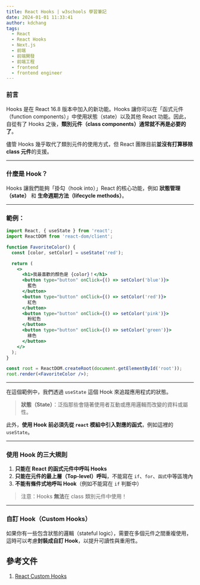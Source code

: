 ```yaml
---
title: React Hooks | w3schools 學習筆記
date: 2024-01-01 11:33:41
author: kdchang
tags:
  - React
  - React Hooks
  - Next.js
  - 前端
  - 前端開發
  - 前端工程
  - frontend
  - frontend engineer
---
```


### 前言

Hooks 是在 React 16.8 版本中加入的新功能。Hooks 讓你可以在「函式元件（function components）」中使用狀態（state）以及其他 React 功能。因此，自從有了 Hooks 之後，**類別元件（class components）通常就不再是必要的了**。

儘管 Hooks 幾乎取代了類別元件的使用方式，但 React 團隊目前**並沒有打算移除 class 元件**的支援。

---

### 什麼是 Hook？

Hooks 讓我們能夠「掛勾（hook into）」React 的核心功能，例如 **狀態管理（state）** 和 **生命週期方法（lifecycle methods）**。

---

### 範例：

```jsx
import React, { useState } from 'react';
import ReactDOM from 'react-dom/client';

function FavoriteColor() {
  const [color, setColor] = useState('red');

  return (
    <>
      <h1>我最喜歡的顏色是 {color}！</h1>
      <button type="button" onClick={() => setColor('blue')}>
        藍色
      </button>
      <button type="button" onClick={() => setColor('red')}>
        紅色
      </button>
      <button type="button" onClick={() => setColor('pink')}>
        粉紅色
      </button>
      <button type="button" onClick={() => setColor('green')}>
        綠色
      </button>
    </>
  );
}

const root = ReactDOM.createRoot(document.getElementById('root'));
root.render(<FavoriteColor />);
```

---

在這個範例中，我們透過 `useState` 這個 Hook 來追蹤應用程式的狀態。

> **狀態（State）**：泛指那些會隨著使用者互動或應用邏輯而改變的資料或屬性。

此外，**使用 Hook 前必須先從 `react` 模組中引入對應的函式**，例如這裡的 `useState`。

---

### 使用 Hook 的三大規則

1. **只能在 React 的函式元件中呼叫 Hooks**
2. **只能在元件的最上層（Top-level）呼叫**，不能寫在 `if`、`for`、`函式`中等區塊內
3. **不能有條件式地呼叫 Hook**（例如不能寫在 `if` 判斷中）

> 注意：Hooks **無法**在 class 類別元件中使用！

---

### 自訂 Hook（Custom Hooks）

如果你有一些包含狀態的邏輯（stateful logic），需要在多個元件之間重複使用，這時可以考慮**封裝成自訂 Hook**，以提升可讀性與重用性。

## 參考文件

1. [React Custom Hooks](https://www.w3schools.com/react/react_customhooks.asp)
